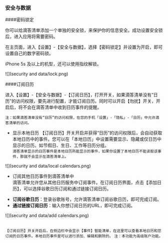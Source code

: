 ### 安全与数据

####密码锁定

你可以给滴答清单添加一个单独的安全锁，来保护你的信息安全。成功设置安全锁后，进入应用将需要密码。

在主页面，进入【设置】-【安全与数据】，选择【密码锁定】并设置为开启，即可设置自己的数字密码锁。

iPhone 5s 及以上的机型，还可以使用指纹解锁。

![](security and data/lock.png)

####订阅日历

进入【设置】-【安全与数据】-【订阅日历】，打开开关，如果滴答清单没有“日历”的访问权限，要先进行配置，才能订阅日历。同时可以开启【勿扰】开关，开启后，将不会在滴答清单中收到日历事件的提醒。

`注：如果滴答清单没有“日历”的访问权限，在您的手机「设置」-「隐私」-「日历」中允许滴答清单的访问。`

* 显示本地日历
【订阅日历】开关开启并获得“日历”的访问权限后，会自动获取本地日历中的事件。您可以在「本地日历」中设置需要显示、隐藏或仅日历中显示的日历。如节假日、生日、工作等日历分组。
<br >`滴答清单显示的日历事件是本地日历所能显示的事件，如果你设置了本地日历不能读取该事件，那就不会显示在滴答清单上。`

![](security and data/local calendars.png)

* 订阅其他日历事件到滴答清单中
<br>滴答清单允许您从其他日历服务中订阅事件。在订阅日历界面，点击【添加日历】，可以选择谷歌日历订阅和通过链接订阅日历。
 - **订阅谷歌日历**：登录谷歌账号，允许滴答清单订阅谷歌日历，即可完成订阅。
 - **通过链接订阅日历**：输入你想订阅日历的URL，即可完成订阅。

![](security and data/add calendars.png)

<br>`【订阅日历】开关开启后，在侧边栏中会显示【事件】智能清单，在这里可以查看本地日历和您订阅的日历事件。本地日历事件是可以进行添加、编辑和删除的。`
`注：本功能为高级账户功能。`
